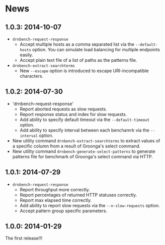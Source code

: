# News

## 1.0.3: 2014-10-07

 * `drnbench-request-response`
   * Accept multiple hosts as a comma separated list via the `--default-hosts` option.
     You can simulate load balancing for multiple endpoints easily.
   * Accept plain text file of a list of paths as the patterns file.
 * `drnbench-extract-searchterms`
   * New `--escape` option is introduced to escape URI-incompatible characters.

## 1.0.2: 2014-07-30

 * 'drnbench-request-response'
   * Report aborted requests as slow requests.
   * Report response status and index for slow requests.
   * Add ability to specify default timeout via the `--default-timeout` option.
   * Add ability to specify interval between each benchamrk via the `--interval` option.
 * New utility command `drnbench-extract-searchterms` to extract values of a specific column from a result of Groonga's select command.
 * New utility command `drnbench-generate-select-patterns` to generate patterns file for benchmark of Groonga's select command via HTTP.

## 1.0.1: 2014-07-29

 * `drnbench-request-response`
   * Report throughput more correctly.
   * Report percentages of returned HTTP statuses correctly.
   * Report max elapsed time correctly.
   * Add ability to report slow requests via the `--n-slow-requests` option.
   * Accept pattern group specific parameters.

## 1.0.0: 2014-01-29

The first release!!!
